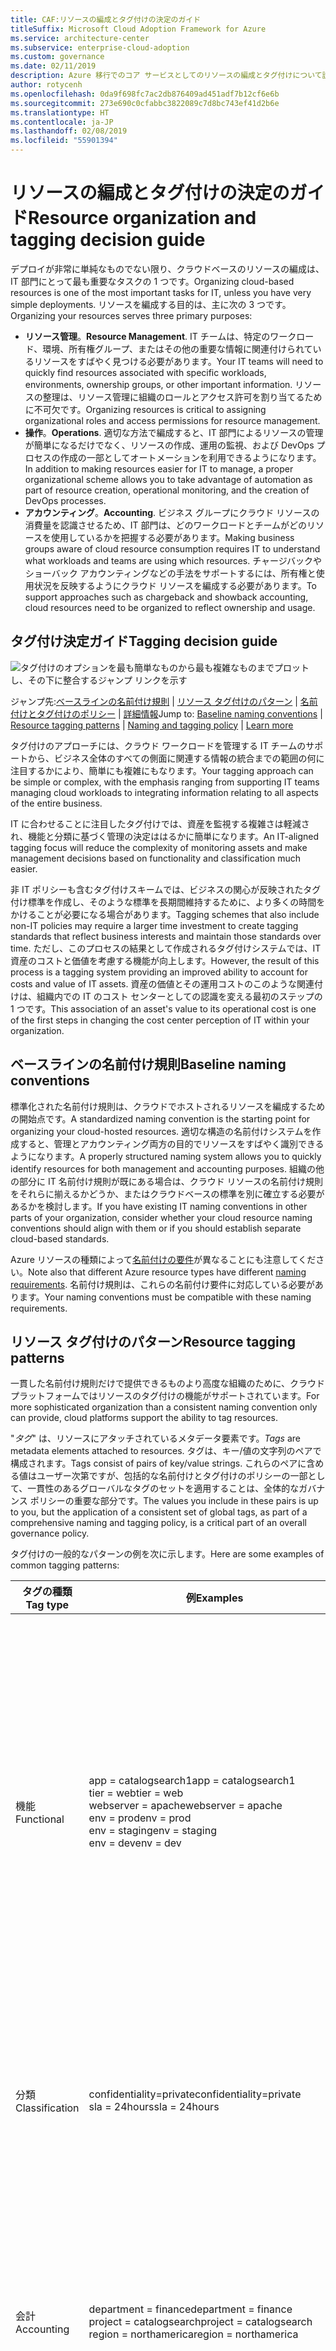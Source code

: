```yaml
---
title: CAF:リソースの編成とタグ付けの決定のガイド
titleSuffix: Microsoft Cloud Adoption Framework for Azure
ms.service: architecture-center
ms.subservice: enterprise-cloud-adoption
ms.custom: governance
ms.date: 02/11/2019
description: Azure 移行でのコア サービスとしてのリソースの編成とタグ付けについて説明します。
author: rotycenh
ms.openlocfilehash: 0da9f698fc7ac2db876409ad451adf7b12cf6e6b
ms.sourcegitcommit: 273e690c0cfabbc3822089c7d8bc743ef41d2b6e
ms.translationtype: HT
ms.contentlocale: ja-JP
ms.lasthandoff: 02/08/2019
ms.locfileid: "55901394"
---
```

# <a name="resource-organization-and-tagging-decision-guide"></a><span data-ttu-id="00986-103">リソースの編成とタグ付けの決定のガイド</span><span class="sxs-lookup"><span data-stu-id="00986-103">Resource organization and tagging decision guide</span></span>

<span data-ttu-id="00986-104">デプロイが非常に単純なものでない限り、クラウドベースのリソースの編成は、IT 部門にとって最も重要なタスクの 1 つです。</span><span class="sxs-lookup"><span data-stu-id="00986-104">Organizing cloud-based resources is one of the most important tasks for IT, unless you have very simple deployments.</span></span> <span data-ttu-id="00986-105">リソースを編成する目的は、主に次の 3 つです。</span><span class="sxs-lookup"><span data-stu-id="00986-105">Organizing your resources serves three primary purposes:</span></span>

- <span data-ttu-id="00986-106">**リソース管理**。</span><span class="sxs-lookup"><span data-stu-id="00986-106">**Resource Management**.</span></span> <span data-ttu-id="00986-107">IT チームは、特定のワークロード、環境、所有権グループ、またはその他の重要な情報に関連付けられているリソースをすばやく見つける必要があります。</span><span class="sxs-lookup"><span data-stu-id="00986-107">Your IT teams will need to quickly find resources associated with specific workloads, environments, ownership groups, or other important information.</span></span> <span data-ttu-id="00986-108">リソースの整理は、リソース管理に組織のロールとアクセス許可を割り当てるために不可欠です。</span><span class="sxs-lookup"><span data-stu-id="00986-108">Organizing resources is critical to assigning organizational roles and access permissions for resource management.</span></span>
- <span data-ttu-id="00986-109">**操作**。</span><span class="sxs-lookup"><span data-stu-id="00986-109">**Operations**.</span></span> <span data-ttu-id="00986-110">適切な方法で編成すると、IT 部門によるリソースの管理が簡単になるだけでなく、リソースの作成、運用の監視、および DevOps プロセスの作成の一部としてオートメーションを利用できるようになります。</span><span class="sxs-lookup"><span data-stu-id="00986-110">In addition to making resources easier for IT to manage, a proper organizational scheme allows you to take advantage of automation as part of resource creation, operational monitoring, and the creation of DevOps processes.</span></span>
- <span data-ttu-id="00986-111">**アカウンティング**。</span><span class="sxs-lookup"><span data-stu-id="00986-111">**Accounting**.</span></span> <span data-ttu-id="00986-112">ビジネス グループにクラウド リソースの消費量を認識させるため、IT 部門は、どのワークロードとチームがどのリソースを使用しているかを把握する必要があります。</span><span class="sxs-lookup"><span data-stu-id="00986-112">Making business groups aware of cloud resource consumption requires IT to understand what workloads and teams are using which resources.</span></span> <span data-ttu-id="00986-113">チャージバックやショーバック アカウンティングなどの手法をサポートするには、所有権と使用状況を反映するようにクラウド リソースを編成する必要があります。</span><span class="sxs-lookup"><span data-stu-id="00986-113">To support approaches such as chargeback and showback accounting, cloud resources need to be organized to reflect ownership and usage.</span></span>

## <a name="tagging-decision-guide"></a><span data-ttu-id="00986-114">タグ付け決定ガイド</span><span class="sxs-lookup"><span data-stu-id="00986-114">Tagging decision guide</span></span>

![タグ付けのオプションを最も簡単なものから最も複雑なものまでプロットし、その下に整合するジャンプ リンクを示す](../../_images/discovery-guides/discovery-guide-tagging.png)

<span data-ttu-id="00986-116">ジャンプ先:[ベースラインの名前付け規則](#baseline-naming-conventions) | [リソース タグ付けのパターン](#resource-tagging-patterns) | [名前付けとタグ付けのポリシー](#naming-and-tagging-policy) | [詳細情報](#learn-more)</span><span class="sxs-lookup"><span data-stu-id="00986-116">Jump to: [Baseline naming conventions](#baseline-naming-conventions) | [Resource tagging patterns](#resource-tagging-patterns) | [Naming and tagging policy](#naming-and-tagging-policy) | [Learn more](#learn-more)</span></span>

<span data-ttu-id="00986-117">タグ付けのアプローチには、クラウド ワークロードを管理する IT チームのサポートから、ビジネス全体のすべての側面に関連する情報の統合までの範囲の何に注目するかにより、簡単にも複雑にもなります。</span><span class="sxs-lookup"><span data-stu-id="00986-117">Your tagging approach can be simple or complex, with the emphasis ranging from supporting IT teams managing cloud workloads to integrating information relating to all aspects of the entire business.</span></span>

<span data-ttu-id="00986-118">IT に合わせることに注目したタグ付けでは、資産を監視する複雑さは軽減され、機能と分類に基づく管理の決定ははるかに簡単になります。</span><span class="sxs-lookup"><span data-stu-id="00986-118">An IT-aligned tagging focus will reduce the complexity of monitoring assets and make management decisions based on functionality and classification much easier.</span></span>

<span data-ttu-id="00986-119">非 IT ポリシーも含むタグ付けスキームでは、ビジネスの関心が反映されたタグ付け標準を作成し、そのような標準を長期間維持するために、より多くの時間をかけることが必要になる場合があります。</span><span class="sxs-lookup"><span data-stu-id="00986-119">Tagging schemes that also include non-IT policies may require a larger time investment to create tagging standards that reflect business interests and maintain those standards over time.</span></span> <span data-ttu-id="00986-120">ただし、このプロセスの結果として作成されるタグ付けシステムでは、IT 資産のコストと価値を考慮する機能が向上します。</span><span class="sxs-lookup"><span data-stu-id="00986-120">However, the result of this process is a tagging system providing an improved ability to account for costs and value of IT assets.</span></span> <span data-ttu-id="00986-121">資産の価値とその運用コストのこのような関連付けは、組織内での IT のコスト センターとしての認識を変える最初のステップの 1 つです。</span><span class="sxs-lookup"><span data-stu-id="00986-121">This association of an asset's value to its operational cost is one of the first steps in changing the cost center perception of IT within your organization.</span></span>

## <a name="baseline-naming-conventions"></a><span data-ttu-id="00986-122">ベースラインの名前付け規則</span><span class="sxs-lookup"><span data-stu-id="00986-122">Baseline naming conventions</span></span>

<span data-ttu-id="00986-123">標準化された名前付け規則は、クラウドでホストされるリソースを編成するための開始点です。</span><span class="sxs-lookup"><span data-stu-id="00986-123">A standardized naming convention is the starting point for organizing your cloud-hosted resources.</span></span> <span data-ttu-id="00986-124">適切な構造の名前付けシステムを作成すると、管理とアカウンティング両方の目的でリソースをすばやく識別できるようになります。</span><span class="sxs-lookup"><span data-stu-id="00986-124">A properly structured naming system allows you to quickly identify resources for both management and accounting purposes.</span></span> <span data-ttu-id="00986-125">組織の他の部分に IT 名前付け規則が既にある場合は、クラウド リソースの名前付け規則をそれらに揃えるかどうか、またはクラウドベースの標準を別に確立する必要があるかを検討します。</span><span class="sxs-lookup"><span data-stu-id="00986-125">If you have existing IT naming conventions in other parts of your organization, consider whether your cloud resource naming conventions should align with them or if you should establish separate cloud-based standards.</span></span>

<span data-ttu-id="00986-126">Azure リソースの種類によって[名前付けの要件](../../../best-practices/naming-conventions.md#naming-rules-and-restrictions)が異なることにも注意してください。</span><span class="sxs-lookup"><span data-stu-id="00986-126">Note also that different Azure resource types have different [naming requirements](../../../best-practices/naming-conventions.md#naming-rules-and-restrictions).</span></span> <span data-ttu-id="00986-127">名前付け規則は、これらの名前付け要件に対応している必要があります。</span><span class="sxs-lookup"><span data-stu-id="00986-127">Your naming conventions must be compatible with these naming requirements.</span></span>

## <a name="resource-tagging-patterns"></a><span data-ttu-id="00986-128">リソース タグ付けのパターン</span><span class="sxs-lookup"><span data-stu-id="00986-128">Resource tagging patterns</span></span>

<span data-ttu-id="00986-129">一貫した名前付け規則だけで提供できるものより高度な組織のために、クラウド プラットフォームではリソースのタグ付けの機能がサポートされています。</span><span class="sxs-lookup"><span data-stu-id="00986-129">For more sophisticated organization than a consistent naming convention only can provide, cloud platforms support the ability to tag resources.</span></span>

<span data-ttu-id="00986-130">"*タグ*" は、リソースにアタッチされているメタデータ要素です。</span><span class="sxs-lookup"><span data-stu-id="00986-130">*Tags* are metadata elements attached to resources.</span></span> <span data-ttu-id="00986-131">タグは、キー/値の文字列のペアで構成されます。</span><span class="sxs-lookup"><span data-stu-id="00986-131">Tags consist of pairs of key/value strings.</span></span> <span data-ttu-id="00986-132">これらのペアに含める値はユーザー次第ですが、包括的な名前付けとタグ付けのポリシーの一部として、一貫性のあるグローバルなタグのセットを適用することは、全体的なガバナンス ポリシーの重要な部分です。</span><span class="sxs-lookup"><span data-stu-id="00986-132">The values you include in these pairs is up to you, but the application of a consistent set of global tags, as part of a comprehensive naming and tagging policy, is a critical part of an overall governance policy.</span></span>

<span data-ttu-id="00986-133">タグ付けの一般的なパターンの例を次に示します。</span><span class="sxs-lookup"><span data-stu-id="00986-133">Here are some examples of common tagging patterns:</span></span>

<!-- markdownlint-disable MD033 -->

| <span data-ttu-id="00986-134">タグの種類</span><span class="sxs-lookup"><span data-stu-id="00986-134">Tag type</span></span> | <span data-ttu-id="00986-135">例</span><span class="sxs-lookup"><span data-stu-id="00986-135">Examples</span></span> | <span data-ttu-id="00986-136">説明</span><span class="sxs-lookup"><span data-stu-id="00986-136">Description</span></span> |
|-----|-----|-----|
| <span data-ttu-id="00986-137">機能</span><span class="sxs-lookup"><span data-stu-id="00986-137">Functional</span></span>            | <span data-ttu-id="00986-138">app = catalogsearch1</span><span class="sxs-lookup"><span data-stu-id="00986-138">app = catalogsearch1</span></span> <br/><span data-ttu-id="00986-139">tier = web</span><span class="sxs-lookup"><span data-stu-id="00986-139">tier = web</span></span> <br/><span data-ttu-id="00986-140">webserver = apache</span><span class="sxs-lookup"><span data-stu-id="00986-140">webserver = apache</span></span><br/><span data-ttu-id="00986-141">env = prod</span><span class="sxs-lookup"><span data-stu-id="00986-141">env = prod</span></span> <br/><span data-ttu-id="00986-142">env = staging</span><span class="sxs-lookup"><span data-stu-id="00986-142">env = staging</span></span> <br/><span data-ttu-id="00986-143">env = dev</span><span class="sxs-lookup"><span data-stu-id="00986-143">env = dev</span></span>                 | <span data-ttu-id="00986-144">ワークロード内での目的との関連、デプロイされている環境、または他の機能および運用に関する詳細で、リソースを分類します。</span><span class="sxs-lookup"><span data-stu-id="00986-144">Categorize resources in relation to their purpose within a workload, what environment they've been deployed to, or other functionality and operational details.</span></span>                                 |
| <span data-ttu-id="00986-145">分類</span><span class="sxs-lookup"><span data-stu-id="00986-145">Classification</span></span>        | <span data-ttu-id="00986-146">confidentiality=private</span><span class="sxs-lookup"><span data-stu-id="00986-146">confidentiality=private</span></span><br/><span data-ttu-id="00986-147">sla = 24hours</span><span class="sxs-lookup"><span data-stu-id="00986-147">sla = 24hours</span></span>                                 | <span data-ttu-id="00986-148">使用方法および適用されるポリシーによって、リソースを分類します</span><span class="sxs-lookup"><span data-stu-id="00986-148">Classifies a resource by how it is used and what policies apply to it</span></span>                               |
| <span data-ttu-id="00986-149">会計</span><span class="sxs-lookup"><span data-stu-id="00986-149">Accounting</span></span>            | <span data-ttu-id="00986-150">department = finance</span><span class="sxs-lookup"><span data-stu-id="00986-150">department = finance</span></span> <br/><span data-ttu-id="00986-151">project = catalogsearch</span><span class="sxs-lookup"><span data-stu-id="00986-151">project = catalogsearch</span></span> <br/><span data-ttu-id="00986-152">region = northamerica</span><span class="sxs-lookup"><span data-stu-id="00986-152">region = northamerica</span></span> | <span data-ttu-id="00986-153">課金を目的として、組織内の特定のグループにリソースを関連付けることができます</span><span class="sxs-lookup"><span data-stu-id="00986-153">Allows resource to be associated with specific groups within an organization for billing purposes</span></span> |
| <span data-ttu-id="00986-154">パートナーシップ</span><span class="sxs-lookup"><span data-stu-id="00986-154">Partnership</span></span>           | <span data-ttu-id="00986-155">owner = jsmith</span><span class="sxs-lookup"><span data-stu-id="00986-155">owner = jsmith</span></span> <br/><span data-ttu-id="00986-156">contactalias = catsearchowners</span><span class="sxs-lookup"><span data-stu-id="00986-156">contactalias = catsearchowners</span></span><br/><span data-ttu-id="00986-157">stakeholders = user1;user2;user3</span><span class="sxs-lookup"><span data-stu-id="00986-157">stakeholders = user1;user2;user3</span></span><br/>                       | <span data-ttu-id="00986-158">リソースに関連のある、またはそれ以外でリソースによって影響を受けるユーザー (IT 外) に関する情報を提供します</span><span class="sxs-lookup"><span data-stu-id="00986-158">Provides information about what people (outside of IT) are related or otherwise affected by the resource</span></span>                      |
| <span data-ttu-id="00986-159">目的</span><span class="sxs-lookup"><span data-stu-id="00986-159">Purpose</span></span>               | <span data-ttu-id="00986-160">businessprocess=support</span><span class="sxs-lookup"><span data-stu-id="00986-160">businessprocess=support</span></span><br/><span data-ttu-id="00986-161">businessimpact=moderate</span><span class="sxs-lookup"><span data-stu-id="00986-161">businessimpact=moderate</span></span><br/><span data-ttu-id="00986-162">revenueimpact=high</span><span class="sxs-lookup"><span data-stu-id="00986-162">revenueimpact=high</span></span>   | <span data-ttu-id="00986-163">投資に関する決定のサポートを向上させるため、リソースをビジネス機能と一致させます</span><span class="sxs-lookup"><span data-stu-id="00986-163">Aligns resources to business functions to better support investment decisions</span></span>  |

<!-- markdownlint-enable MD033 -->

## <a name="naming-and-tagging-policy"></a><span data-ttu-id="00986-164">名前付けとタグ付けのポリシー</span><span class="sxs-lookup"><span data-stu-id="00986-164">Naming and tagging policy</span></span>

<span data-ttu-id="00986-165">名前付けとタグ付けのポリシーは時間とともに発展します。</span><span class="sxs-lookup"><span data-stu-id="00986-165">Your naming and tagging policy will evolve over time.</span></span> <span data-ttu-id="00986-166">ただし、クラウド移行の冒頭で、組織の主要な優先順位を決定することが重要です。</span><span class="sxs-lookup"><span data-stu-id="00986-166">However, determining your core organizational priorities at the outset of a cloud migration is critical.</span></span> <span data-ttu-id="00986-167">計画プロセスの一環として、次のことを慎重に検討します。</span><span class="sxs-lookup"><span data-stu-id="00986-167">As part of your planning process, carefully consider the following questions:</span></span>

- <span data-ttu-id="00986-168">名前付けとタグ付けのポリシーを、組織内の既存の名前付けおよび組織的ポリシーと統合する最善の方法は何ですか。</span><span class="sxs-lookup"><span data-stu-id="00986-168">How best can your naming and tagging policies integrate with existing naming and organizational policies within your organization?</span></span>
- <span data-ttu-id="00986-169">チャージバックまたはショウバックのアカウンティング システムを実装しますか。</span><span class="sxs-lookup"><span data-stu-id="00986-169">Will you implement a chargeback or showback accounting system?</span></span> <span data-ttu-id="00986-170">この組織構造では、部署、ビジネス グループ、チームはどのように表されていますか</span><span class="sxs-lookup"><span data-stu-id="00986-170">How are your departments, business groups, and teams represented in this organizational structure?</span></span>
- <span data-ttu-id="00986-171">すべてのリソースで必要なタグ付け情報は何ですか</span><span class="sxs-lookup"><span data-stu-id="00986-171">What tagging information will be required for all resources?</span></span> <span data-ttu-id="00986-172">実装するかしないかが個々のチームに委ねられるタグ付け情報は何ですか</span><span class="sxs-lookup"><span data-stu-id="00986-172">What tagging information will be left up to individual teams to implement or not implement?</span></span>
- <span data-ttu-id="00986-173">リソースの規制準拠要件のような詳細情報をタグ付けで表す必要がありますか</span><span class="sxs-lookup"><span data-stu-id="00986-173">Does tagging need to represent details such regulatory compliance requirements for a resource?</span></span> <span data-ttu-id="00986-174">稼働時間の要件、パッチのスケジュール、セキュリティ要件など、運用に関する詳細はどうですか</span><span class="sxs-lookup"><span data-stu-id="00986-174">What about operational details such as uptime requirements, patching schedules, or security requirements?</span></span>

## <a name="learn-more"></a><span data-ttu-id="00986-175">詳細情報</span><span class="sxs-lookup"><span data-stu-id="00986-175">Learn more</span></span>

<span data-ttu-id="00986-176">Azure での名前付けとタグ付けに関する詳細については、以下を参照してください。</span><span class="sxs-lookup"><span data-stu-id="00986-176">For more information about naming and tagging in Azure, see:</span></span>

- <span data-ttu-id="00986-177">[Azure リソースの名前付け規則](../../../best-practices/naming-conventions.md)。</span><span class="sxs-lookup"><span data-stu-id="00986-177">[Naming conventions for Azure resources](../../../best-practices/naming-conventions.md).</span></span> <span data-ttu-id="00986-178">Azure リソースの推奨される名前付け規則については、Azure クラウドの基礎のサイトでこのガイドを参照してください。</span><span class="sxs-lookup"><span data-stu-id="00986-178">Refer to this guidance from the Azure Cloud Fundamentals site for recommended naming conventions for Azure resources.</span></span>
- <span data-ttu-id="00986-179">[タグを使用した Azure リソースの整理](/azure/azure-resource-manager/resource-group-using-tags?toc=/azure/billing/TOC.json)。</span><span class="sxs-lookup"><span data-stu-id="00986-179">[Use tags to organize your Azure resources](/azure/azure-resource-manager/resource-group-using-tags?toc=/azure/billing/TOC.json).</span></span> <span data-ttu-id="00986-180">Azure ではリソース グループと個々のリソースの両方のレベルでタグを適用でき、適用されたタグに基づいて柔軟な詳細さでアカウンティング レポートを作成できます。</span><span class="sxs-lookup"><span data-stu-id="00986-180">You can apply tags in Azure at both the resource group and individual resource level, giving you flexibility in the granularity of any accounting reports based on applied tags.</span></span>

## <a name="next-steps"></a><span data-ttu-id="00986-181">次の手順</span><span class="sxs-lookup"><span data-stu-id="00986-181">Next steps</span></span>

<span data-ttu-id="00986-182">クラウド環境でデータをセキュリティ保護するための暗号化の使用方法について学習します。</span><span class="sxs-lookup"><span data-stu-id="00986-182">Learn how encryption is used to secure data in cloud environments.</span></span>

> [!div class="nextstepaction"]
> [<span data-ttu-id="00986-183">暗号化</span><span class="sxs-lookup"><span data-stu-id="00986-183">Encryption</span></span>](../encryption/overview.md)
